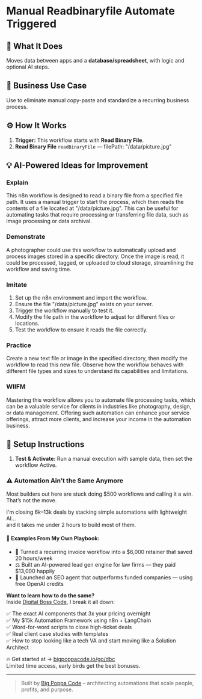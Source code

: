 # Manual Readbinaryfile Automate Triggered
  ## 🚀 What It Does
  Moves data between apps and a **database/spreadsheet**, with logic and optional AI steps.
  
  ## 💼 Business Use Case
  Use to eliminate manual copy-paste and standardize a recurring business process.
  
  ## ⚙️ How It Works
  1. **Trigger:** This workflow starts with **Read Binary File**.
  2. **Read Binary File** `readBinaryFile` — filePath: "/data/picture.jpg"
  
  ## 💡 AI-Powered Ideas for Improvement
  ### Explain
This n8n workflow is designed to read a binary file from a specified file path. It uses a manual trigger to start the process, which then reads the contents of a file located at "/data/picture.jpg". This can be useful for automating tasks that require processing or transferring file data, such as image processing or data archival.

### Demonstrate
A photographer could use this workflow to automatically upload and process images stored in a specific directory. Once the image is read, it could be processed, tagged, or uploaded to cloud storage, streamlining the workflow and saving time.

### Imitate
1. Set up the n8n environment and import the workflow.
2. Ensure the file "/data/picture.jpg" exists on your server.
3. Trigger the workflow manually to test it.
4. Modify the file path in the workflow to adjust for different files or locations.
5. Test the workflow to ensure it reads the file correctly.

### Practice
Create a new text file or image in the specified directory, then modify the workflow to read this new file. Observe how the workflow behaves with different file types and sizes to understand its capabilities and limitations.

### WIIFM
Mastering this workflow allows you to automate file processing tasks, which can be a valuable service for clients in industries like photography, design, or data management. Offering such automation can enhance your service offerings, attract more clients, and increase your income in the automation business.
  
  ## 🔧 Setup Instructions
  1. **Test & Activate:** Run a manual execution with sample data, then set the workflow Active.
  
### ⚠️ Automation Ain’t the Same Anymore

Most builders out here are stuck doing $500 workflows and calling it a win.  
That’s not the move.  

I'm closing $6k–$13k deals by stacking simple automations with lightweight AI...  
and it takes me under 2 hours to build most of them.

#### 🧠 Examples From My Own Playbook:
- 🔁 Turned a recurring invoice workflow into a $6,000 retainer that saved 20 hours/week  
- ⚖️ Built an AI-powered lead gen engine for law firms — they paid $13,000 happily  
- 🚀 Launched an SEO agent that outperforms funded companies — using free OpenAI credits  

**Want to learn how to do the same?**  
Inside [Digital Boss Code](https://bigpoppacode.io/go/dbc), I break it all down:

✅ The exact AI components that 3x your pricing overnight  
✅ My $15k Automation Framework using n8n + LangChain  
✅ Word-for-word scripts to close high-ticket deals  
✅ Real client case studies with templates  
✅ How to stop looking like a tech VA and start moving like a Solution Architect  

🔥 Get started at → [bigpoppacode.io/go/dbc](https://bigpoppacode.io/go/dbc)  
Limited time access, early birds get the best bonuses.

---
> Built by [Big Poppa Code](https://bigpoppacode.io) – architecting automations that scale people, profits, and purpose.
  